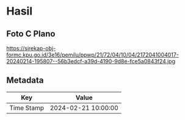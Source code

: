 # Hasil

## Foto C Plano

https://sirekap-obj-formc.kpu.go.id/3e16/pemilu/ppwp/21/72/04/10/04/2172041004017-20240214-195807--56b3edcf-a39d-4190-9d8e-fce5a0843f24.jpg


## Metadata

| Key        | Value               |
| ---------- | ------------------- |
| Time Stamp | 2024-02-21 10:00:00 |



